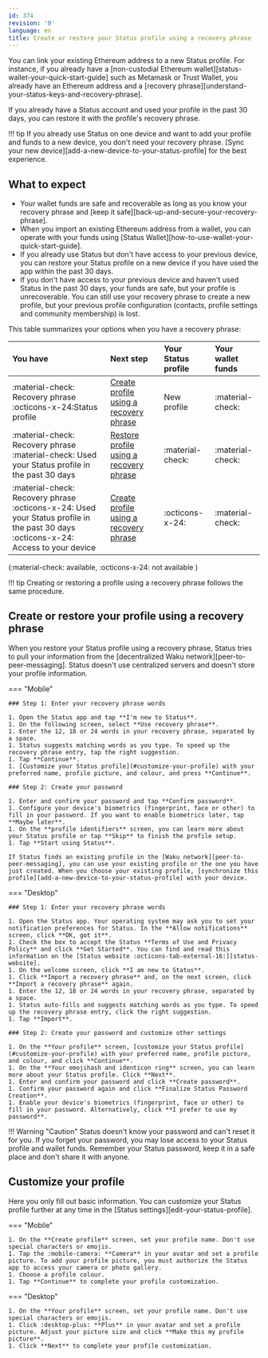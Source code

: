 ```yaml
---
id: 374
revision: '0'
language: en
title: Create or restore your Status profile using a recovery phrase
---
```


You can link your existing Ethereum address to a new Status profile. For instance, if you already have a [non-custodial Ethereum wallet][status-wallet-your-quick-start-guide] such as Metamask or Trust Wallet, you already have an Ethereum address and a [recovery phrase][understand-your-status-keys-and-recovery-phrase].

If you already have a Status account and used your profile in the past 30 days, you can restore it with the profile's recovery phrase.

!!! tip
If you already use Status on one device and want to add your profile and funds to a new device, you don't need your recovery phrase. [Sync your new device][add-a-new-device-to-your-status-profile] for the best experience.

## What to expect

- Your wallet funds are safe and recoverable as long as you know your recovery phrase and [keep it safe][back-up-and-secure-your-recovery-phrase].
- When you import an existing Ethereum address from a wallet, you can operate with your funds using [Status Wallet][how-to-use-wallet-your-quick-start-guide].
- If you already use Status but don't have access to your previous device, you can restore your Status profile on a new device if you have used the app within the past 30 days.
- If you don't have access to your previous device and haven't used Status in the past 30 days, your funds are safe, but your profile is unrecoverable. You can still use your recovery phrase to create a new profile, but your previous profile configuration (contacts, profile settings and community membership) is lost.

This table summarizes your options when you have a recovery phrase:

| You have                                                                                                                            | Next step                                                                                          | Your Status profile | Your wallet funds |
| :---------------------------------------------------------------------------------------------------------------------------------- | :------------------------------------------------------------------------------------------------- | :------------------ | :---------------- |
| :material-check: Recovery phrase :octicons-x-24:Status profile                                                                      | [Create profile using a recovery phrase](#create-or-restore-your-profile-using-a-recovery-phrase)  | New profile         | :material-check:  |
| :material-check: Recovery phrase :material-check: Used your Status profile in the past 30 days                                      | [Restore profile using a recovery phrase](#create-or-restore-your-profile-using-a-recovery-phrase) | :material-check:    | :material-check:  |
| :material-check: Recovery phrase :octicons-x-24: Used your Status profile in the past 30 days :octicons-x-24: Access to your device | [Create profile using a recovery phrase](#create-or-restore-your-profile-using-a-recovery-phrase)  | :octicons-x-24:     | :material-check:  |

(:material-check: available, :octicons-x-24: not available )

!!! tip
Creating or restoring a profile using a recovery phrase follows the same procedure.

## Create or restore your profile using a recovery phrase

When you restore your Status profile using a recovery phrase, Status tries to pull your information from the [decentralized Waku network][peer-to-peer-messaging]. Status doesn't use centralized servers and doesn't store your profile information.

=== "Mobile"

    ### Step 1: Enter your recovery phrase words

    1. Open the Status app and tap **I'm new to Status**.
    1. On the following screen, select **Use recovery phrase**.
    1. Enter the 12, 18 or 24 words in your recovery phrase, separated by a space.
    1. Status suggests matching words as you type. To speed up the recovery phrase entry, tap the right suggestion.
    1. Tap **Continue**.
    1. [Customize your Status profile](#customize-your-profile) with your preferred name, profile picture, and colour, and press **Continue**.

    ### Step 2: Create your password

    1. Enter and confirm your password and tap **Confirm password**.
    1. Configure your device's biometrics (fingerprint, face or other) to fill in your password. If you want to enable biometrics later, tap **Maybe later**.
    1. On the **profile identifiers** screen, you can learn more about your Status profile or tap **Skip** to finish the profile setup.
    1. Tap **Start using Status**.

    If Status finds an existing profile in the [Waku network][peer-to-peer-messaging], you can use your existing profile or the one you have just created. When you choose your existing profile, [synchronize this profile][add-a-new-device-to-your-status-profile] with your device.

=== "Desktop"

    ### Step 1: Enter your recovery phrase words

    1. Open the Status app. Your operating system may ask you to set your notification preferences for Status. In the **Allow notifications** screen, click **OK, got it**.
    1. Check the box to accept the Status **Terms of Use and Privacy Policy** and click **Get Started**. You can find and read this information on the [Status website :octicons-tab-external-16:][status-website].
    1. On the welcome screen, click **I am new to Status**.
    1. Click **Import a recovery phrase** and, on the next screen, click **Import a recovery phrase** again.
    1. Enter the 12, 18 or 24 words in your recovery phrase, separated by a space.
    1. Status auto-fills and suggests matching words as you type. To speed up the recovery phrase entry, click the right suggestion.
    1. Tap **Import**.

    ### Step 2: Create your password and customize other settings

    1. On the **Your profile** screen, [customize your Status profile](#customize-your-profile) with your preferred name, profile picture, and colour, and click **Continue**.
    1. On the **Your emojihash and identicon ring** screen, you can learn more about your Status profile. Click **Next**.
    1. Enter and confirm your password and click **Create password**.
    1. Confirm your password again and click **Finalize Status Password Creation**.
    1. Enable your device's biometrics (fingerprint, face or other) to fill in your password. Alternatively, click **I prefer to use my password**.

!!! Warning "Caution"
Status doesn't know your password and can't reset it for you. If you forget your password, you may lose access to your Status profile and wallet funds. Remember your Status password, keep it in a safe place and don't share it with anyone.

## Customize your profile

Here you only fill out basic information. You can customize your Status profile further at any time in the [Status settings][edit-your-status-profile].

=== "Mobile"

    1. On the **Create profile** screen, set your profile name. Don't use special characters or emojis.
    1. Tap the :mobile-camera: **Camera** in your avatar and set a profile picture. To add your profile picture, you must authorize the Status app to access your camera or photo gallery.
    1. Choose a profile colour.
    1. Tap **Continue** to complete your profile customization.

=== "Desktop"

    1. On the **Your profile** screen, set your profile name. Don't use special characters or emojis.
    1. Click :desktop-plus: **Plus** in your avatar and set a profile picture. Adjust your picture size and click **Make this my profile picture**.
    1. Click **Next** to complete your profile customization.

